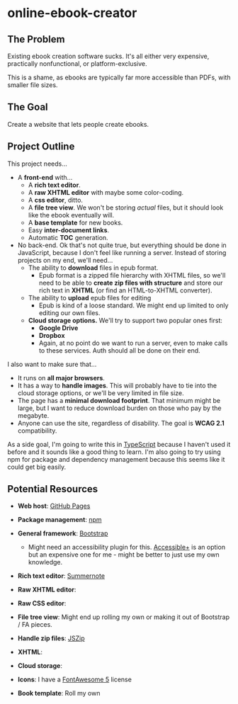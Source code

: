 # online-ebook-creator

## The Problem

Existing ebook creation software sucks. It's all either very expensive, practically nonfunctional, or platform-exclusive.

This is a shame, as ebooks are typically far more accessible than PDFs, with smaller file sizes.

## The Goal

Create a website that lets people create ebooks.

## Project Outline

This project needs...

- A **front-end** with...
  - A **rich text editor**.
  - A **raw XHTML editor** with maybe some color-coding.
  - A **css editor**, ditto.
  - A **file tree view**. We won't be storing *actual* files, but it should look like the ebook eventually will.
  - A **base template** for new books.
  - Easy **inter-document links**.
  - Automatic **TOC** generation.
- No back-end. Ok that's not quite true, but everything should be done in JavaScript, because I don't feel like running a server. Instead of storing projects on my end, we'll need...
  - The ability to **download** files in epub format.
    - Epub format is a zipped file hierarchy with XHTML files, so we'll need to be able to **create zip files with structure** and store our rich text in **XHTML** (or find an HTML-to-XHTML converter).
  - The ability to **upload** epub files for editing
    - Epub is kind of a loose standard. We might end up limited to only editing our own files.
  - **Cloud storage options.** We'll try to support two popular ones first:
    - **Google Drive**
    - **Dropbox**
    - Again, at no point do we want to run a server, even to make calls to these services. Auth should all be done on their end.

I also want to make sure that...

- It runs on **all major browsers**.
- It has a way to **handle images**. This will probably have to tie into the cloud storage options, or we'll be very limited in file size.
- The page has a **minimal download footprint**. That minimum might be large, but I want to reduce download burden on those who pay by the megabyte.
- Anyone can use the site, regardless of disability. The goal is **WCAG 2.1** compatibility.

As a side goal, I'm going to write this in [TypeScript](https://www.typescriptlang.org/) because I haven't used it before and it sounds like a good thing to learn. I'm also going to try using npm for package and dependency management because this seems like it could get big easily.

## Potential Resources

- **Web host**: [GitHub Pages](https://pages.github.com)
- **Package management**: [npm](https://docs.npmjs.com/cli/v7/using-npm/developers)

- **General framework**: [Bootstrap](https://getbootstrap.com/)
  - Might need an accessibility plugin for this. [Accessible+](https://www.accessible-template.com/) is an option but an expensive one for me - might be better to just use my own knowledge.
- **Rich text editor**: [Summernote](https://summernote.org/)
- **Raw XHTML editor**:
- **Raw CSS editor**:
- **File tree view**: Might end up rolling my own or making it out of Bootstrap / FA pieces.
- **Handle zip files**: [JSZip](https://stuk.github.io/jszip/)
- **XHTML**:
- **Cloud storage**:

- **Icons**: I have a [FontAwesome 5](https://fontawesome.com/) license
- **Book template**: Roll my own
